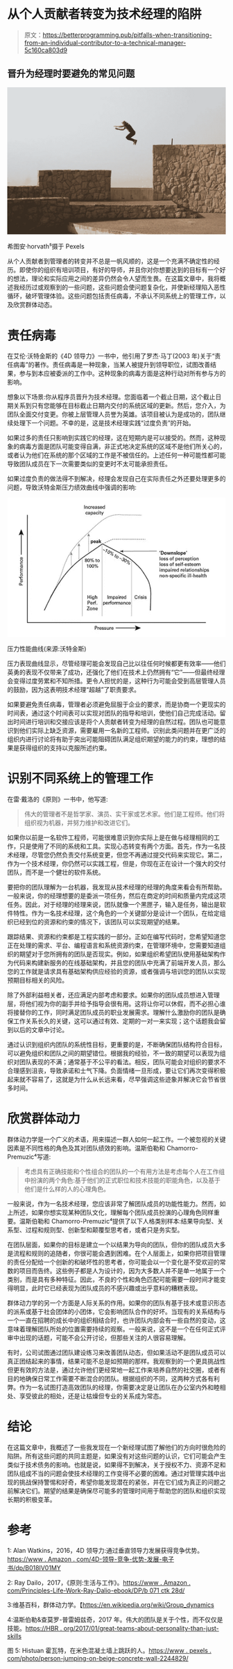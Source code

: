 # 从个人贡献者转变为技术经理的陷阱

> 原文：<https://betterprogramming.pub/pitfalls-when-transitioning-from-an-individual-contributor-to-a-technical-manager-5c160ca803d9>

## 晋升为经理时要避免的常见问题

![](img/a90c807db69858e30baf531fa453cc9a.png)

希图安·horvath⁵摄于 Pexels

从个人贡献者到管理者的转变并不总是一帆风顺的，这是一个充满不确定性的经历。即使你的组织有培训项目，有好的导师，并且你对你想要达到的目标有一个好的想法，理论和实际应用之间的差异仍然会令人望而生畏。在这篇文章中，我将概述我经历过或观察到的一些问题，这些问题会使问题复杂化，并使新经理陷入恶性循环，破坏管理体验。这些问题包括责任病毒，不承认不同系统上的管理工作，以及欣赏群体动态。

# 责任病毒

在艾伦·沃特金斯的《4D 领导力》一书中，他引用了罗杰·马丁(2003 年)关于“责任病毒”的著作。责任病毒是一种现象，当某人被提升到领导职位，试图改善结果，参与到本应被委派的工作中。这种现象的病毒方面是这种行动对所有参与方的影响。

想象以下场景:你从程序员晋升为技术经理。您面临着一个截止日期，这个截止日期关系到只有您能够在目标截止日期内交付的系统区域的更新。然后，您介入，为团队全面交付变更。你被上层管理人员誉为英雄。该项目被认为是成功的，团队继续处理下一个问题。不幸的是，这是技术经理实践“过度负责”的开始。

如果过多的责任只影响到实践它的经理，这在短期内是可以接受的。然而，这种现象的病毒方面是团队可能变得自满，非正式地决定系统的区域不是他们所关心的，或者认为他们在系统的那个区域的工作是不被信任的。上述任何一种可能性都可能导致团队成员在下一次需要类似的变更时不太可能承担责任。

如果过度负责的做法得不到解决，经理会发现自己在实际责任之外还要处理更多的问题，导致沃特金斯压力绩效曲线中强调的影响:

![](img/61e35dafd9f8aefc3dfcd920aac1e379.png)

压力性能曲线(来源:沃特金斯)

压力表现曲线显示，尽管经理可能会发现自己比以往任何时候都更有效率——他们英勇的表现不仅带来了成功，还强化了他们在技术上仍然拥有“它”——但最终经理会变得过度劳累和不知所措。更令人担忧的是，这种行为可能会受到高层管理人员的鼓励，因为这表明技术经理“超越”了职责要求。

如果要避免责任病毒，管理者必须避免屈服于企业的要求，而是协商一个更现实的时间表，通过这个时间表可以实现对团队的指导和培训，使他们自己完成活动。留出时间进行培训和交接应该是将个人贡献者转变为经理的自然过程。团队也可能意识到他们实际上缺乏资源，需要雇用一名新的工程师。识别此类问题并在更广泛的组织内进行讨论将有助于突出可能阻碍团队满足组织期望的能力的约束，理想的结果是获得组织的支持以克服所述约束。

# 识别不同系统上的管理工作

在雷·戴洛的《原则》一书中，他写道:

> 伟大的管理者不是哲学家、演员、实干家或艺术家。他们是工程师。他们将组织视为机器，并努力维护和改进它们。

如果你以前是一名软件工程师，可能很难意识到你实际上是在做与经理相同的工作，只是使用了不同的系统和工具。实现心态转变有两个方面。首先，作为一名技术经理，尽管您仍然负责交付系统变更，但您不再通过提交代码来实现它。第二，作为一个技术经理，你仍然可以实践工程，但是，你现在正在设计一个强大的交付团队，而不是一个健壮的软件系统。

要把你的团队理解为一台机器，我发现从技术经理的经理的角度来看会有所帮助。一般来说，你的经理想要的是委派一项任务，然后在商定的时间和质量内完成这项任务。因此，对于经理的经理来说，团队就像一个黑匣子，输入是任务，输出是软件特性。作为一名技术经理，这个角色的一个关键部分是设计一个团队，在给定组织已经到位的资源和约束的情况下，该团队可以实现期望的结果。

跟踪结果、资源和约束都是工程实践的一部分。正如在编写代码时，您希望知道您正在处理的需求、平台、编程语言和系统资源约束，在管理环境中，您需要知道组织的期望对于您所拥有的团队是否现实。例如，如果组织希望团队使用基础架构作为代码来构建新服务的在线基础架构，并且您的团队中充满了前端开发人员，那么您的工作就是请求具有基础架构供应经验的资源，或者强调与培训您的团队以实现预期目标相关的风险。

除了外部利益相关者，还应满足内部考虑和要求。如果你的团队成员想进入管理层，将他们视为你的副手并给予指导会很有用。这将让你可以休假，而不必担心谁将接替你的工作，同时满足团队成员的职业发展需求。理解什么激励你的团队是确保工作关系长久的关键，这可以通过有效、定期的一对一来实现；这个话题我会留到以后的文章中讨论。

通过认识到组织内团队的系统性目标，更重要的是，不断确保团队结构符合目标，可以避免组织和团队之间的期望错位。根据我的经验，不一致的期望可以表现为组织对团队表现的不满；通常基于不公平的看法。相反，团队可能会对组织的要求不合理感到沮丧，导致承诺和士气下降。负面情绪一旦形成，要让它们再次变得积极起来就不容易了，这就是为什么从长远来看，尽早强调这些迹象并解决它会节省很多时间。

# 欣赏群体动力

群体动力学是一个广义的术语，用来描述一群人如何一起工作。一个被忽视的关键因素是不同性格的角色及其对团队绩效的影响。温斯伯勒和 Chamorro-Premuzic⁴写道:

> 考虑具有正确技能和个性组合的团队的一个有用方法是考虑每个人在工作组中扮演的两个角色:基于他们的正式职位和技术技能的职能角色，以及基于他们是什么样的人的心理角色。

一般来说，作为一名技术经理，您应该非常了解团队成员的功能性能力。然而，如上所述，如果你想实现某种团队文化，理解每个团队成员扮演的心理角色同样重要。温斯伯勒和 Chamorro-Premuzic⁴提供了以下人格类别样本:结果导向型、关系型、过程和规则型、创新型和颠覆型思考者，或者只是务实型。

在团队层面，如果你的目标是建立一个以结果为导向的团队，但你的团队成员大多是流程和规则的追随者，你很可能会遇到困难。在个人层面上，如果你把项目管理的责任分配给一个创新的和破坏性的思考者，你可能会以一个变化是不受欢迎的常数的项目而告终。这些例子都是人为设计的，因为大多数人并不是单一地属于一个类别，而是具有多种特征。因此，不良的个性和角色匹配可能需要一段时间才能变得明显，此时它已经表现为团队成员的不感兴趣或出乎意料的糟糕表现。

群体动力学的另一个方面是人际关系的作用。如果你的团队有基于技术或意识形态的派系或基于社会团体的小团体，它会影响团队合作的好坏。当现有的关系结构与一个一直在招聘的成长中的组织相结合时，也许团队内部会有一些自然的变动，这意味着理解团队所处的位置需要持续的观察。一般来说，这不是一个在任何正式评审中出现的话题，可能不会公开讨论，但那些关注的人很容易理解。

有时，公司试图通过团队建设练习来改善团队动态，但如果活动不是团队成员可以真正团结起来的事情，结果可能不总是如预期的那样。我观察到的一个更具挑战性但更有效的方法是，通过允许他们更经常地一起工作来培养自然的社交圈，或者有目的地确保日常工作需要不断混合的团队。根据组织的不同，这两种方式各有利弊。作为一名试图打造高效团队的经理，你需要决定是让团队在办公室内外和睦相处、享受彼此的相处，还是让枯燥但专业的关系成为常态。

# 结论

在这篇文章中，我概述了一些我发现在一个新经理试图了解他们的方向时很危险的陷阱。所有这些问题的共同主题是，如果没有对这些问题的认识，它们可能会产生类似于技术债务的影响。也就是说，如果得不到解决，关于授权不力、资源不足和团队组成不当的问题会使技术经理的工作变得不必要的困难。通过对管理实践中出现的挑战保持警惕和好奇，希望你能发现潜在的紧张，并在它们成为真正的问题之前解决它们。期望的结果是确保尽可能多的管理时间用于帮助您的团队和组织实现长期的积极变革。

# 参考

1: Alan Watkins，2016，4D 领导力:通过垂直领导力发展获得竞争优势。[https://www . Amazon . com/4D-领导-竞争-优势-发展-电子书/dp/B018IV01MY](https://www.amazon.com/4D-Leadership-Competitive-Advantage-Development-ebook/dp/B018IV01MY)

2: Ray Dailo，2017，《原则:生活与工作》。[https://www . Amazon . com/Principles-Life-Work-Ray-Dalio-ebook/DP/b 071 ctk 28d/](https://www.amazon.com/Principles-Life-Work-Ray-Dalio-ebook/dp/B071CTK28D/)

3:维基百科，群体动力学。【https://en.wikipedia.org/wiki/Group_dynamics 

4:温斯伯勒&查莫罗-普雷姆兹奇，2017 年。伟大的团队是关于个性，而不仅仅是技能。[https://HBR . org/2017/01/great-teams-about-personality-than-just-skills](https://hbr.org/2017/01/great-teams-are-about-personalities-not-just-skills)

图 5: Histuan 霍瓦特，在米色混凝土墙上跳跃的人。[https://www . pexels . com/photo/person-jumping-on-beige-concrete-wall-2244829/](https://www.pexels.com/photo/person-jumping-on-beige-concrete-wall-2244829/)